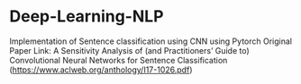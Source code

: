 # Deep-Learning-NLP
Implementation of Sentence classification using CNN using Pytorch
Original Paper Link: A Sensitivity Analysis of (and Practitioners’ Guide to) Convolutional
Neural Networks for Sentence Classification (https://www.aclweb.org/anthology/I17-1026.pdf)
